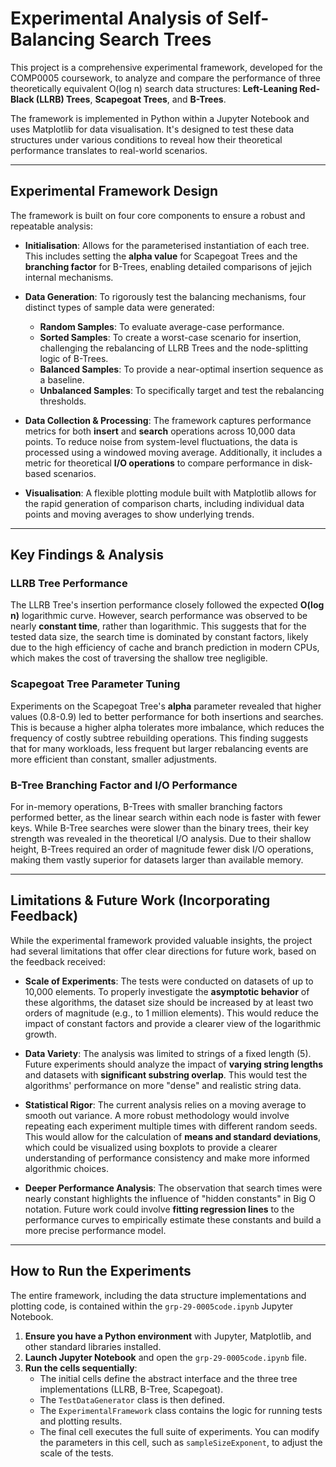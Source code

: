 # Experimental Analysis of Self-Balancing Search Trees

This project is a comprehensive experimental framework, developed for the COMP0005 coursework, to analyze and compare the performance of three theoretically equivalent O(log n) search data structures: **Left-Leaning Red-Black (LLRB) Trees**, **Scapegoat Trees**, and **B-Trees**.

The framework is implemented in Python within a Jupyter Notebook and uses Matplotlib for data visualisation. It's designed to test these data structures under various conditions to reveal how their theoretical performance translates to real-world scenarios.

---

## Experimental Framework Design

The framework is built on four core components to ensure a robust and repeatable analysis:

* **Initialisation**: Allows for the parameterised instantiation of each tree. This includes setting the **alpha value** for Scapegoat Trees and the **branching factor** for B-Trees, enabling detailed comparisons of jejich internal mechanisms.

* **Data Generation**: To rigorously test the balancing mechanisms, four distinct types of sample data were generated:
    * **Random Samples**: To evaluate average-case performance.
    * **Sorted Samples**: To create a worst-case scenario for insertion, challenging the rebalancing of LLRB Trees and the node-splitting logic of B-Trees.
    * **Balanced Samples**: To provide a near-optimal insertion sequence as a baseline.
    * **Unbalanced Samples**: To specifically target and test the rebalancing thresholds.

* **Data Collection & Processing**: The framework captures performance metrics for both **insert** and **search** operations across 10,000 data points. To reduce noise from system-level fluctuations, the data is processed using a windowed moving average. Additionally, it includes a metric for theoretical **I/O operations** to compare performance in disk-based scenarios.

* **Visualisation**: A flexible plotting module built with Matplotlib allows for the rapid generation of comparison charts, including individual data points and moving averages to show underlying trends.

---

## Key Findings & Analysis

### LLRB Tree Performance

The LLRB Tree's insertion performance closely followed the expected **O(log n)** logarithmic curve. However, search performance was observed to be nearly **constant time**, rather than logarithmic. This suggests that for the tested data size, the search time is dominated by constant factors, likely due to the high efficiency of cache and branch prediction in modern CPUs, which makes the cost of traversing the shallow tree negligible.


### Scapegoat Tree Parameter Tuning

Experiments on the Scapegoat Tree's **alpha** parameter revealed that higher values (0.8-0.9) led to better performance for both insertions and searches. This is because a higher alpha tolerates more imbalance, which reduces the frequency of costly subtree rebuilding operations. This finding suggests that for many workloads, less frequent but larger rebalancing events are more efficient than constant, smaller adjustments.


### B-Tree Branching Factor and I/O Performance

For in-memory operations, B-Trees with smaller branching factors performed better, as the linear search within each node is faster with fewer keys. While B-Tree searches were slower than the binary trees, their key strength was revealed in the theoretical I/O analysis. Due to their shallow height, B-Trees required an order of magnitude fewer disk I/O operations, making them vastly superior for datasets larger than available memory.


---

## Limitations & Future Work (Incorporating Feedback)

While the experimental framework provided valuable insights, the project had several limitations that offer clear directions for future work, based on the feedback received:

* **Scale of Experiments**: The tests were conducted on datasets of up to 10,000 elements. To properly investigate the **asymptotic behavior** of these algorithms, the dataset size should be increased by at least two orders of magnitude (e.g., to 1 million elements). This would reduce the impact of constant factors and provide a clearer view of the logarithmic growth.

* **Data Variety**: The analysis was limited to strings of a fixed length (5). Future experiments should analyze the impact of **varying string lengths** and datasets with **significant substring overlap**. This would test the algorithms' performance on more "dense" and realistic string data.

* **Statistical Rigor**: The current analysis relies on a moving average to smooth out variance. A more robust methodology would involve repeating each experiment multiple times with different random seeds. This would allow for the calculation of **means and standard deviations**, which could be visualized using boxplots to provide a clearer understanding of performance consistency and make more informed algorithmic choices.

* **Deeper Performance Analysis**: The observation that search times were nearly constant highlights the influence of "hidden constants" in Big O notation. Future work could involve **fitting regression lines** to the performance curves to empirically estimate these constants and build a more precise performance model.

---

## How to Run the Experiments

The entire framework, including the data structure implementations and plotting code, is contained within the `grp-29-0005code.ipynb` Jupyter Notebook.

1.  **Ensure you have a Python environment** with Jupyter, Matplotlib, and other standard libraries installed.
2.  **Launch Jupyter Notebook** and open the `grp-29-0005code.ipynb` file.
3.  **Run the cells sequentially**:
    * The initial cells define the abstract interface and the three tree implementations (LLRB, B-Tree, Scapegoat).
    * The `TestDataGenerator` class is then defined.
    * The `ExperimentalFramework` class contains the logic for running tests and plotting results.
    * The final cell executes the full suite of experiments. You can modify the parameters in this cell, such as `sampleSizeExponent`, to adjust the scale of the tests.
